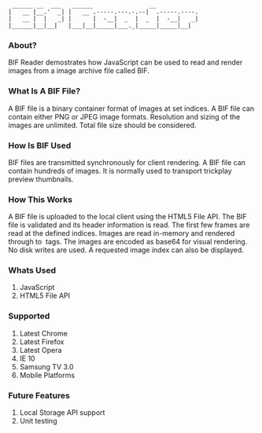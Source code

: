      ______ __  ___   ______                __            
    |   __ |__.'  _| |   __ .-----.---.-.--|  .-----.----.
    |   __ |  |   _| |      |  -__|  _  |  _  |  -__|   _|
    |______|__|__|   |___|__|_____|___._|_____|_____|__|  


### About?
BIF Reader demostrates how JavaScript can be used to read and render images from a image archive file called BIF.

### What Is A BIF File?
A BIF file is a binary container format of images at set indices. A BIF file can contain either PNG or JPEG image formats. Resolution and sizing of the images are unlimited. Total file size should be considered.

### How Is BIF Used
BIF files are transmitted synchronously for client rendering. A BIF file can contain hundreds of images. It is normally used to transport trickplay preview thumbnails.

### How This Works
A BIF file is uploaded to the local client using the HTML5 File API. The BIF file is validated and its header information is read. The first few frames are read at the defined indices. Images are read in-memory and rendered through to <img src> tags. The images are encoded as base64 for visual rendering. No disk writes are used. A requested image index can also be displayed.

### Whats Used
1. JavaScript
2. HTML5 File API

### Supported
1. Latest Chrome
2. Latest Firefox
3. Latest Opera
4. IE 10
5. Samsung TV 3.0
6. Mobile Platforms

### Future Features
1. Local Storage API support
2. Unit testing
